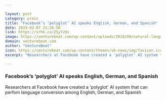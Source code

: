 ```yaml
---

layout: post
category: press
title: "Facebook’s ‘polyglot’ AI speaks English, German, and Spanish"
date: 2019-02-07 21:26:56
link: https://vrhk.co/2SyY2di
image: https://venturebeat.com/wp-content/uploads/2018/09/natural-language-processing.jpg?w=1200&strip=all
domain: venturebeat.com
author: "VentureBeat"
icon: https://venturebeat.com/wp-content/themes/vb-news/img/favicon.ico
excerpt: "Researchers at Facebook have created a 'polyglot' AI system that can perfom language conversion among English, German, and Spanish"

---
```


### Facebook’s ‘polyglot’ AI speaks English, German, and Spanish

Researchers at Facebook have created a 'polyglot' AI system that can perfom language conversion among English, German, and Spanish